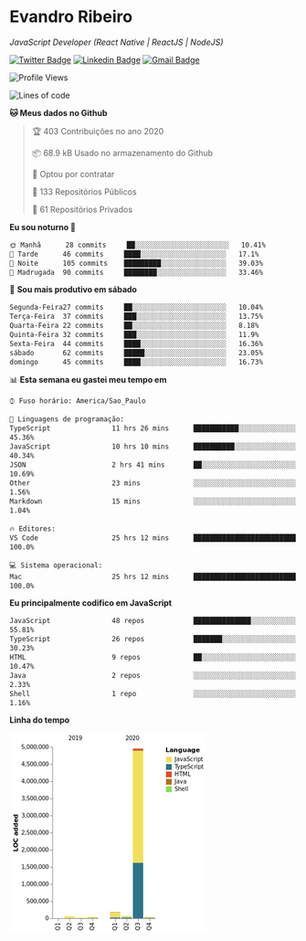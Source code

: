 # Evandro **Ribeiro**

*JavaScript Developer (React Native | ReactJS | NodeJS)*

[![Twitter Badge](https://img.shields.io/badge/-@ribeiroevandro-201B2D?style=flat-square&labelColor=201B2D&logo=twitter&logoColor=white&link=https://twitter.com/ribeiroevandro)](https://twitter.com/ribeiroevandro) 
[![Linkedin Badge](https://img.shields.io/badge/-Evandro%20Ribeiro-201B2D?style=flat-square&logo=Linkedin&logoColor=white&link=https://www.linkedin.com/in/ribeiroevandro)](https://www.linkedin.com/in/ribeiroevandro) 
[![Gmail Badge](https://img.shields.io/badge/-oi@ribeiroevandro.com.br-201B2D?style=flat-square&logo=Gmail&logoColor=white&link=mailto:oi@ribeiroevandro.com.br)](mailto:oi@ribeiroevandro.com.br)


<!--START_SECTION:waka-->
![Profile Views](http://img.shields.io/badge/Visualizac%C3%B5es%20do%20perfil-1-blue)

![Lines of code](https://img.shields.io/badge/Desde%20o%20Hello%20World%20eu%20escrevi-12.0%20million%20linhas%20de%20c%C3%B3digo-blue)

**🐱 Meus dados no Github** 

> 🏆 403 Contribuições no ano 2020
 > 
> 📦 68.9 kB Usado no armazenamento do Github 
 > 
> 💼 Optou por contratar
 > 
> 📜 133 Repositórios Públicos
 > 
> 🔑 61 Repositórios Privados 

**Eu sou noturno 🦉** 

```text
🌞 Manhã      28 commits     ██░░░░░░░░░░░░░░░░░░░░░░░   10.41% 
🌆 Tarde      46 commits     ████░░░░░░░░░░░░░░░░░░░░░   17.1% 
🌃 Noite      105 commits    █████████░░░░░░░░░░░░░░░░   39.03% 
🌙 Madrugada  90 commits     ████████░░░░░░░░░░░░░░░░░   33.46%

```
📅 **Sou mais produtivo em sábado** 

```text
Segunda-Feira27 commits     ██░░░░░░░░░░░░░░░░░░░░░░░   10.04% 
Terça-Feira  37 commits     ███░░░░░░░░░░░░░░░░░░░░░░   13.75% 
Quarta-Feira 22 commits     ██░░░░░░░░░░░░░░░░░░░░░░░   8.18% 
Quinta-Feira 32 commits     ███░░░░░░░░░░░░░░░░░░░░░░   11.9% 
Sexta-Feira  44 commits     ████░░░░░░░░░░░░░░░░░░░░░   16.36% 
sábado       62 commits     █████░░░░░░░░░░░░░░░░░░░░   23.05% 
domingo      45 commits     ████░░░░░░░░░░░░░░░░░░░░░   16.73%

```


📊 **Esta semana eu gastei meu tempo em** 

```text
⌚︎ Fuso horário: America/Sao_Paulo

💬 Linguagens de programação: 
TypeScript               11 hrs 26 mins      ███████████░░░░░░░░░░░░░░   45.36% 
JavaScript               10 hrs 10 mins      ██████████░░░░░░░░░░░░░░░   40.34% 
JSON                     2 hrs 41 mins       ██░░░░░░░░░░░░░░░░░░░░░░░   10.69% 
Other                    23 mins             ░░░░░░░░░░░░░░░░░░░░░░░░░   1.56% 
Markdown                 15 mins             ░░░░░░░░░░░░░░░░░░░░░░░░░   1.04%

🔥 Editores: 
VS Code                  25 hrs 12 mins      █████████████████████████   100.0%

💻 Sistema operacional: 
Mac                      25 hrs 12 mins      █████████████████████████   100.0%

```

**Eu principalmente codifico em JavaScript** 

```text
JavaScript               48 repos            ██████████████░░░░░░░░░░░   55.81% 
TypeScript               26 repos            ███████░░░░░░░░░░░░░░░░░░   30.23% 
HTML                     9 repos             ██░░░░░░░░░░░░░░░░░░░░░░░   10.47% 
Java                     2 repos             ░░░░░░░░░░░░░░░░░░░░░░░░░   2.33% 
Shell                    1 repo              ░░░░░░░░░░░░░░░░░░░░░░░░░   1.16%

```


**Linha do tempo**

![Chart not found](https://github.com/ribeiroevandro/ribeiroevandro/blob/master/charts/bar_graph.png) 


<!--END_SECTION:waka-->
